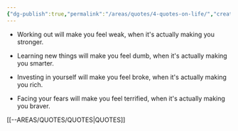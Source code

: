 ```yaml
---
{"dg-publish":true,"permalink":"/areas/quotes/4-quotes-on-life/","created":"2025-04-03T01:47:15.203+08:00"}
---
```



 - Working out will make you feel weak, when it's actually making you stronger.

- Learning new things will make you feel dumb, when it's actually making you smarter. 

- Investing in yourself will make you feel broke, when it's actually making you rich. 

- Facing your fears will make you feel terrified, when it's actually making you braver. 


[[--AREAS/QUOTES/QUOTES\|QUOTES]]